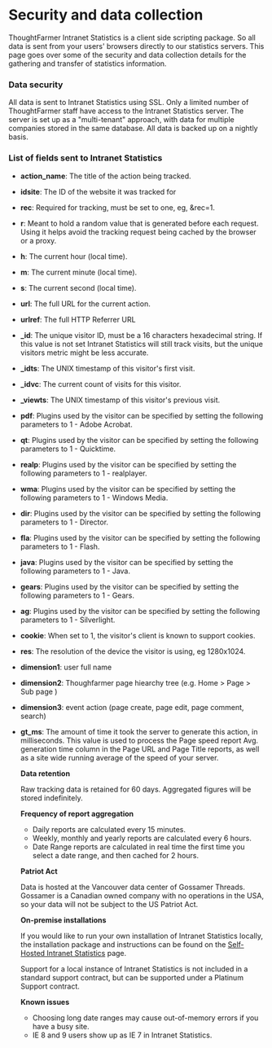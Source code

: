 # Security and data collection

ThoughtFarmer Intranet Statistics is a client side scripting package. So all data is sent from your users' browsers directly to our statistics servers. This page goes over some of the security and data collection details for the gathering and transfer of statistics information.

### Data security <a id="section2"></a>

All data is sent to Intranet Statistics using SSL. Only a limited number of ThoughtFarmer staff have access to the Intranet Statistics server. The server is set up as a "multi-tenant" approach, with data for multiple companies stored in the same database. All data is backed up on a nightly basis.

### List of fields sent to Intranet Statistics <a id="section3"></a>

* **action\_name**: The title of the action being tracked. 
* **idsite**: The ID of the website it was tracked for
* **rec**: Required for tracking, must be set to one, eg, &rec=1.
* **r**: Meant to hold a random value that is generated before each request. Using it helps avoid the tracking request being cached by the browser or a proxy.
* **h**: The current hour \(local time\).
* **m**: The current minute \(local time\).
* **s**: The current second \(local time\).
* **url**: The full URL for the current action.
* **urlref**: The full HTTP Referrer URL
* **\_id**: The unique visitor ID, must be a 16 characters hexadecimal string. If this value is not set Intranet Statistics will still track visits, but the unique visitors metric might be less accurate.
* **\_idts**: The UNIX timestamp of this visitor's first visit. 
* **\_idvc**: The current count of visits for this visitor. 
* **\_viewts**: The UNIX timestamp of this visitor's previous visit. 
* **pdf**: Plugins used by the visitor can be specified by setting the following parameters to 1 - Adobe Acrobat.
* **qt**: Plugins used by the visitor can be specified by setting the following parameters to 1 - Quicktime.
* **realp**: Plugins used by the visitor can be specified by setting the following parameters to 1 - realplayer.
* **wma**: Plugins used by the visitor can be specified by setting the following parameters to 1 - Windows Media.
* **dir**: Plugins used by the visitor can be specified by setting the following parameters to 1 - Director.
* **fla**: Plugins used by the visitor can be specified by setting the following parameters to 1 - Flash.
* **java**: Plugins used by the visitor can be specified by setting the following parameters to 1 - Java.
* **gears**: Plugins used by the visitor can be specified by setting the following parameters to 1 - Gears.
* **ag**: Plugins used by the visitor can be specified by setting the following parameters to 1 - Silverlight.
* **cookie**: When set to 1, the visitor's client is known to support cookies.
* **res**: The resolution of the device the visitor is using, eg 1280x1024.
* **dimension1**: user full name
* **dimension2**: Thoughfarmer page hiearchy tree \(e.g. Home &gt; Page &gt; Sub page \)
* **dimension3**: event action \(page create, page edit, page comment, search\)
* **gt\_ms**: The amount of time it took the server to generate this action, in milliseconds. This value is used to process the Page speed report Avg. generation time column in the Page URL and Page Title reports, as well as a site wide running average of the speed of your server.

  **Data retention**

  Raw tracking data is retained for 60 days. Aggregated figures will be stored indefinitely.

  **Frequency of report aggregation**

  * Daily reports are calculated every 15 minutes.
  * Weekly, monthly and yearly reports are calculated every 6 hours.
  * Date Range reports are calculated in real time the first time you select a date range, and then cached for 2 hours.

  **Patriot Act**

  Data is hosted at the Vancouver data center of Gossamer Threads. Gossamer is a Canadian owned company with no operations in the USA, so your data will not be subject to the US Patriot Act.

  **On-premise installations**

  If you would like to run your own installation of Intranet Statistics locally, the installation package and instructions can be found on the [Self-Hosted Intranet Statistics](../thoughtfarmer-analytics/self-hosted-intranet-statistics.md) page.

  Support for a local instance of Intranet Statistics is not included in a standard support contract, but can be supported under a Platinum Support contract.

  **Known issues**

  * Choosing long date ranges may cause out-of-memory errors if you have a busy site.
  * IE 8 and 9 users show up as IE 7 in Intranet Statistics.

